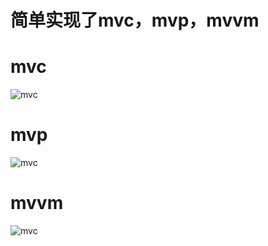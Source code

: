 # 简单实现了mvc，mvp，mvvm

# mvc
  ![mvc](https://shuizhubocai.github.io/mvc-mvp-mvvm/assets/mvc)
  
# mvp
  ![mvc](https://shuizhubocai.github.io/mvc-mvp-mvvm/assets/mvp)
  
# mvvm
  ![mvc](https://shuizhubocai.github.io/mvc-mvp-mvvm/assets/mvvm)